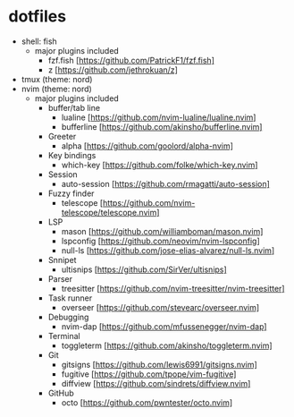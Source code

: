 # dotfiles
- shell: fish
  - major plugins included
    - fzf.fish [https://github.com/PatrickF1/fzf.fish]
    - z [https://github.com/jethrokuan/z]
- tmux (theme: nord)
- nvim (theme: nord)
  - major plugins included
    - buffer/tab line
      - lualine [https://github.com/nvim-lualine/lualine.nvim]
      - bufferline [https://github.com/akinsho/bufferline.nvim]
    - Greeter
      - alpha [https://github.com/goolord/alpha-nvim]
    - Key bindings
      - which-key [https://github.com/folke/which-key.nvim]
    - Session
      - auto-session [https://github.com/rmagatti/auto-session]
    - Fuzzy finder
      - telescope [https://github.com/nvim-telescope/telescope.nvim]
    - LSP
      - mason [https://github.com/williamboman/mason.nvim]
      - lspconfig [https://github.com/neovim/nvim-lspconfig]
      - null-ls [https://github.com/jose-elias-alvarez/null-ls.nvim]
    - Snnipet
      - ultisnips [https://github.com/SirVer/ultisnips]
    - Parser
      - treesitter [https://github.com/nvim-treesitter/nvim-treesitter]
    - Task runner
      - overseer [https://github.com/stevearc/overseer.nvim]
    - Debugging
      - nvim-dap [https://github.com/mfussenegger/nvim-dap]
    - Terminal
      - toggleterm [https://github.com/akinsho/toggleterm.nvim]
    - Git
      - gitsigns [https://github.com/lewis6991/gitsigns.nvim]
      - fugitive [https://github.com/tpope/vim-fugitive]
      - diffview [https://github.com/sindrets/diffview.nvim]
    - GitHub
      - octo [https://github.com/pwntester/octo.nvim]
